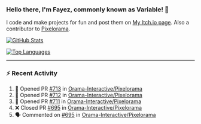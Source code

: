 ### Hello there, I'm Fayez, commonly known as Variable! 👋
I code and make projects for fun and post them on [My Itch.io page](https://variable-industries.itch.io/). Also a contributor to [Pixelorama](https://github.com/Orama-Interactive/Pixelorama).

[![GitHub Stats](https://github-readme-stats.vercel.app/api/?username=Variable-ind&show_icons=true&theme=merko)](https://github.com/anuraghazra/github-readme-stats)

[![Top Languages](https://github-readme-stats.vercel.app/api/top-langs/?username=Variable-ind&layout=compact&theme=merko)](https://github.com/anuraghazra/github-readme-stats)

---

### :zap: Recent Activity

<!--START_SECTION:activity-->
1. 💪 Opened PR [#713](https://github.com/Orama-Interactive/Pixelorama/pull/713) in [Orama-Interactive/Pixelorama](https://github.com/Orama-Interactive/Pixelorama)
2. 💪 Opened PR [#712](https://github.com/Orama-Interactive/Pixelorama/pull/712) in [Orama-Interactive/Pixelorama](https://github.com/Orama-Interactive/Pixelorama)
3. 💪 Opened PR [#711](https://github.com/Orama-Interactive/Pixelorama/pull/711) in [Orama-Interactive/Pixelorama](https://github.com/Orama-Interactive/Pixelorama)
4. ❌ Closed PR [#695](https://github.com/Orama-Interactive/Pixelorama/pull/695) in [Orama-Interactive/Pixelorama](https://github.com/Orama-Interactive/Pixelorama)
5. 🗣 Commented on [#695](https://github.com/Orama-Interactive/Pixelorama/issues/695) in [Orama-Interactive/Pixelorama](https://github.com/Orama-Interactive/Pixelorama)
<!--END_SECTION:activity-->

<!--
**Variable-ind/Variable-ind** is a ✨ _special_ ✨ repository because its `README.md` (this file) appears on your GitHub profile.

Here are some ideas to get you started:
- 🌱 I’m currently studying at ...
- 🔭 I’m currently working on ...
- 👯 I’m looking to collaborate on ...
- 🤔 I’m looking for help with ...
- 💬 Ask me about ...
- 📫 How to reach me: ...
- ⚡ Fun fact: ...
-->
